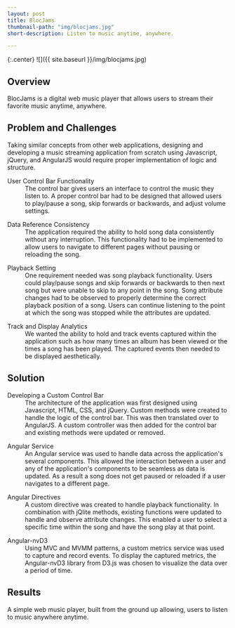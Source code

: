 ```yaml
---
layout: post
title: BlocJams
thumbnail-path: "img/blocjams.jpg"
short-description: Listen to music anytime, anywhere.

---
```


{:.center}
![]({{ site.baseurl }}/img/blocjams.jpg)

## Overview

BlocJams is a digital web music player that allows users to stream their favorite music anytime, anywhere.  

## Problem and Challenges

Taking similar concepts from other web applications, designing and developing a music streaming application from scratch using Javascript, jQuery, and AngularJS would require proper implementation of logic and structure.

<div class="col-all">
  <dl>
    <dt class="heading">User Control Bar Functionality</dt>
      <dd class="col-info">
        The control bar gives users an interface to control the music they listen to. A proper control bar had to be designed that allowed users to play/pause a song, skip forwards or backwards, and adjust volume settings.
      </dd>
  </dl>
  <dl>
      <dt class="heading">Data Reference Consistency</dt>
        <dd class="col-info">
          The application required the ability to hold song data consistently without any interruption. This functionality had to be implemented to allow users to navigate to different pages without pausing or reloading the song.
        </dd>
  </dl>
  </div>
  <div class="col-all">
  <dl>
      <dt class="heading">Playback Setting</dt>
        <dd class="col-info">
          One requirement needed was song playback functionality. Users could play/pause songs and skip forwards or backwards to then next song but were unable to skip to any point in the song. Song attribute changes had to be observed to properly determine the correct playback position of a song.  Users can continue listening to the point at which the song was stopped while the attributes are updated.  
        </dd>
  </dl>
  <dl>
      <dt class="heading">Track and Display Analytics</dt>
        <dd class="col-info">
          We wanted the ability to hold and track events captured within the application such as how many times an album has been viewed or the times a song has been played. The captured events then needed to be displayed aesthetically.
        </dd>
  </dl>
</div>

## Solution

<div class="col-all">
  <dl>
      <dt class="heading">Developing a Custom Control Bar</dt>
        <dd class="col-info">
          The architecture of the application was first designed using Javascript, HTML, CSS, and jQuery. Custom methods were created to handle the logic of the control bar.  This was then translated over to AngularJS. A custom controller was then added for the control bar and existing methods were updated or removed.
        </dd>
  </dl>
  <dl>
    <dt class="heading">Angular Service</dt>
      <dd class="col-info">
        An Angular service was used to handle data across the application's several components. This allowed the interaction between a user and any of the application's components to be seamless as data is updated. As a result a song does not get paused or reloaded if a user navigates to a different page.
      </dd>
  </dl>
  </div>
  <div class="col-all">
    <dl>
      <dt class="heading">Angular Directives</dt>
        <dd class="col-info">
          A custom directive was created to handle playback functionality. In combination with jQlite methods, existing functions were updated to handle and observe attribute changes. This enabled a user to select a specific time within the song and have the song play at that point.
        </dd>
    </dl>
  <dl>
    <dt class="heading">Angular-nvD3</dt>
      <dd class="col-info">
        Using MVC and MVMM patterns, a custom metrics service was used to capture and record events. To display the captured metrics, the Angular-nvD3 library from D3.js was chosen to visualize the data over a period of time.  
      </dd>
  </dl>
</div>


## Results

A simple web music player, built from the ground up allowing, users to listen to music anywhere anytime.
